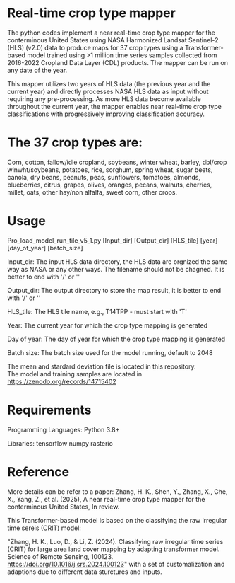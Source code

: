 # Real-time crop type mapper
The python codes implement a near real-time crop type mapper for the conterminous United States using NASA Harmonized Landsat Sentinel-2 (HLS) (v2.0) data to produce maps for 37 crop types using a Transformer-based model trained using >1 million time series samples collected from 2016-2022 Cropland Data Layer (CDL) products. The mapper can be run on any date of the year. 

This mapper utilizes two years of HLS data (the previous year and the current year) and directly processes NASA HLS data as input without requiring any pre-processing. As more HLS data become available throughout the current year, the mapper enables near real-time crop type classifications with progressively improving classification accuracy. 

# The 37 crop types are: 
Corn, cotton, fallow/idle cropland, soybeans, winter wheat, barley, dbl/crop winwht/soybeans, potatoes, rice, sorghum, spring wheat, sugar beets, canola, dry beans, peanuts, peas, sunflowers, tomatoes, almonds, blueberries, citrus, grapes, olives, oranges, pecans, walnuts, cherries, millet, oats, other hay/non alfalfa, sweet corn, other crops.

# Usage
Pro_load_model_run_tile_v5_1.py [Input_dir] [Output_dir] [HLS_tile] [year] [day_of_year] [batch_size]

  Input_dir: The input HLS data directory, the HLS data are orgnized the same way as NASA or any other ways. The filename should not be chagned. It is better to end with '/' or '\'
  
  Output_dir: The output directory to store the map result, it is better to end with '/' or '\'
  
  HLS_tile: The HLS tile name, e.g., T14TPP - must start with 'T'
  
  Year: The current year for which the crop type mapping is generated
  
  Day of year: The day of year for which the crop type mapping is generated
  
  Batch size: The batch size used for the model running, default to 2048

The mean and stardard deviation file is located in this repository.  
The model and training samples are located in https://zenodo.org/records/14715402

# Requirements
Programming Languages: Python 3.8+
  
Libraries:
    tensorflow
    numpy
    rasterio
  
# Reference
More details can be refer to a paper: 
Zhang, H. K., Shen, Y., Zhang, X., Che, X., Yang, Z., et al. (2025), A near real-time crop type mapper for the conterminous United States, In review. 

This Transformer-based model is based on the classifying the raw irregular time sereis (CRIT) model: 

"Zhang, H. K., Luo, D., & Li, Z. (2024). Classifying raw irregular time series (CRIT) for large area land cover mapping by adapting transformer model. Science of Remote Sensing, 100123. https://doi.org/10.1016/j.srs.2024.100123" with a set of customalization and adaptions due to different data sturctures and inputs. 

